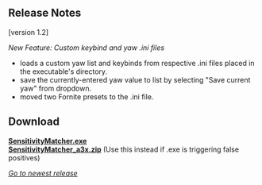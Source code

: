 ## Release Notes

[version 1.2] 

_New Feature: Custom keybind and yaw .ini files_
- loads a custom yaw list and keybinds from respective .ini files placed in the executable's directory.
- save the currently-entered yaw value to list by selecting "Save current yaw" from dropdown.
- moved two Fornite presets to the .ini file.

## Download

[**SensitivityMatcher.exe**](https://github.com/KovaaK/SensitivityMatcher/releases/download/1.2/SensitivityMatcher.exe) \
[**SensitivityMatcher_a3x.zip**](https://github.com/KovaaK/SensitivityMatcher/releases/download/1.2/SensitivityMatcher_a3x.zip) (Use this instead if .exe is triggering false positives)

[_Go to newest release_](https://github.com/KovaaK/SensitivityMatcher/releases/latest)
